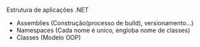 
Estrutura de aplicações .NET

* Assemblies (Construção(processo de build), versionamento...)
* Namespaces (Cada nome é unico, engloba nome de classes)
* Classes (Modelo OOP)